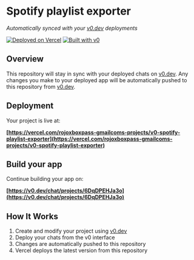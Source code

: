 # Spotify playlist exporter

*Automatically synced with your [v0.dev](https://v0.dev) deployments*

[![Deployed on Vercel](https://img.shields.io/badge/Deployed%20on-Vercel-black?style=for-the-badge&logo=vercel)](https://vercel.com/rojoxboxpass-gmailcoms-projects/v0-spotify-playlist-exporter)
[![Built with v0](https://img.shields.io/badge/Built%20with-v0.dev-black?style=for-the-badge)](https://v0.dev/chat/projects/6DqDPEHJa3o)

## Overview

This repository will stay in sync with your deployed chats on [v0.dev](https://v0.dev).
Any changes you make to your deployed app will be automatically pushed to this repository from [v0.dev](https://v0.dev).

## Deployment

Your project is live at:

**[https://vercel.com/rojoxboxpass-gmailcoms-projects/v0-spotify-playlist-exporter](https://vercel.com/rojoxboxpass-gmailcoms-projects/v0-spotify-playlist-exporter)**

## Build your app

Continue building your app on:

**[https://v0.dev/chat/projects/6DqDPEHJa3o](https://v0.dev/chat/projects/6DqDPEHJa3o)**

## How It Works

1. Create and modify your project using [v0.dev](https://v0.dev)
2. Deploy your chats from the v0 interface
3. Changes are automatically pushed to this repository
4. Vercel deploys the latest version from this repository